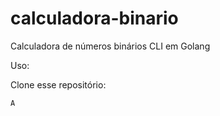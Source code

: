 # calculadora-binario
Calculadora de números binários CLI em Golang

Uso:

Clone esse repositório:

``A``
